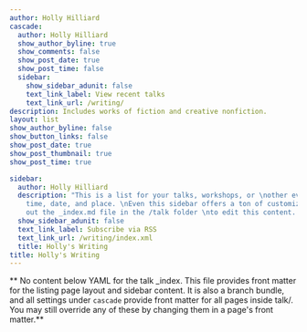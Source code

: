 ```yaml
---
author: Holly Hilliard
cascade:
  author: Holly Hilliard
  show_author_byline: true
  show_comments: false
  show_post_date: true
  show_post_time: false
  sidebar:
    show_sidebar_adunit: false
    text_link_label: View recent talks
    text_link_url: /writing/
description: Includes works of fiction and creative nonfiction.
layout: list
show_author_byline: false
show_button_links: false
show_post_date: true
show_post_thumbnail: true
show_post_time: true

sidebar:
  author: Holly Hilliard
  description: "This is a list for your talks, workshops, or \nother events with a
    time, date, and place. \nEven this sidebar offers a ton of customizations.\n\nCheck
    out the _index.md file in the /talk folder \nto edit this content. \n"
  show_sidebar_adunit: false
  text_link_label: Subscribe via RSS
  text_link_url: /writing/index.xml
  title: Holly's Writing
title: Holly's Writing
---
```


** No content below YAML for the talk _index. This file provides front matter for the listing page layout and sidebar content. It is also a branch bundle, and all settings under `cascade` provide front matter for all pages inside talk/. You may still override any of these by changing them in a page's front matter.**
